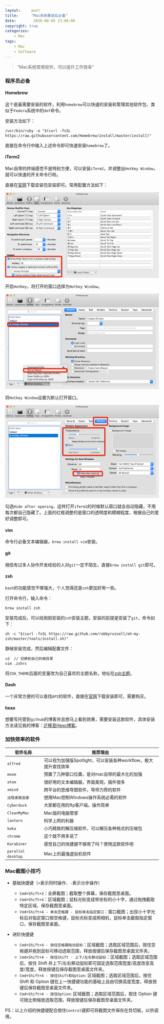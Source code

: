 ```yaml
---
layout:     post
title:      "Mac系统重装后必备"
date:        2016-08-05 13:00:00
copyright: true
categories:
    - Mac
tags:
    - Mac
    - Software
---
```


> “Mac系统常用软件，可以提升工作效率”

### 程序员必备

#### Homebrew

这个是最需要安装的软件，利用`homebrew`可以快速的安装和管理其他软件包，类似于`Fedora`系统中的`dnf`命令。

安装方法如下：

```
/usr/bin/ruby -e "$(curl -fsSL https://raw.githubusercontent.com/Homebrew/install/master/install)"
```

直接在命令行中输入上述命令即可快速安装`homebrew`了。

<!-- more -->

#### iTerm2

Mac自带的终端感觉不是特别方便，可以安装`iTerm2`，并调整出`HotKey Window`，就可以快速的开关命令行啦。

直接在[官网](http://www.iterm2.com/)下载安装包安装即可。常用配置方法如下：

![iterm hotkey](/uploads/in-post/Mac/iterm_hotkey.png)

开启`HotKey`，将打开的窗口选择为`Hotkey Window`。

![iterm setdefault](/uploads/in-post/Mac/iterm_setdefault.png)

将`Hotkey Window`设置为默认打开窗口。

![iterm window](/uploads/in-post/Mac/iterm_window.png)

勾选`Hide after opening`，这样打开`iTerm2`的时候默认窗口就会自动隐藏，不用每次都自己隐藏了。上面的红框调整的是窗口的透明度和模糊程度，根据自己的爱好调整即可。

#### vim

命令行必备文本编辑器，`brew install vim`安装。

#### git

相信有过多人协作开发经验的人对`git`一定不陌生，直接`brew install git`即可。

#### zsh

`bash`的功能感觉不够强大，个人觉得还是`zsh`更加好用一些。

打开命令行，输入命令：

```
brew install zsh
```

安装完成后，可以给刚刚安装的`zsh`安装主题，安装的前提是安装了`git`，命令如下：

```
sh -c "$(curl -fsSL https://raw.github.com/robbyrussell/oh-my-zsh/master/tools/install.sh)"
```

静候安装完成，然后编辑配置文件：

```
cd  // 切换到自己的根目录
vim .zshrc
```

将`ZSH_THEME`后面的变量改为自己喜欢的主题名称，地址在[zsh主题](https://github.com/robbyrussell/oh-my-zsh/wiki/Themes )。

#### Dash

一个非常方便的可以查找`API`的软件，直接在[官网](https://kapeli.com/dash)下载安装即可，需要购买。

#### hexo

想要写托管到`github`的博客并且想马上看到效果，需要安装这款软件，具体安装方法请见我的博客：[迁移至Hexo博客](https://wenzhiquan.github.io/2018/05/04/2018-05-04-move-to-hexo-blog/)。

### 加快效率的软件

软件名称|推荐理由
--|--
`alfred`|可以视为加强版Spotlight，可以安装各种workflow，极大提升查找效率
`moom`|预置了几种窗口位置，是对mac自带的最大化的加强
`atom`|很好用的文本编辑器，界面美观，插件很多
`xmind`|跨平台的思维导图软件，导师力荐的软件
`远程桌面连接`|想用Mac控制Windows操作系统必需的软件
`Cyberduck`|大家都在用的ftp客户端，操作简单
`CleanMyMac`|Mac版的电脑管家
`lantern`|科学上网的利器
`keka`|小巧精致的解压缩软件，可以解压各种格式的压缩包
`chrome`|这个就不用多说了
`Karabiner`|感觉自己的快捷键不够用了吗？使用这款软件吧
`parallel desktop`|Mac上的最强虚拟机软件

### Mac截图小技巧

* 基础快捷键（`+`表示同时操作、`-`表示分步操作）

    + `Cmd+Shift+3`：全屏截图；截取整个屏幕，保存截图至桌面。
    + `Cmd+Shift+4`：区域截图；鼠标光标变成带坐标的小十字，通过拖拽截取特定区域，保存截图至桌面。
    + `Cmd+Shift+4 - 单击空格键 - 鼠标单击指定窗口`：窗口截图；出现小十字光标后对指定窗口按空格键，鼠标光标变成照相机，鼠标单击截取指定窗口，保存截图至桌面。

* 进阶快捷键

    + `Cmd+Shift+4 - 按住空格键拖动鼠标`：区域截图；选取区域范围后，按住空格键并拖到鼠标可移动选取范围，释放按键后保存截图至桌面文件夹。
    + `Cmd+Shift+4 - 按住Shift - 上下/左右移动鼠标`：区域截图；选取区域范围后，按住 Shift 并上下/左右移动鼠标即可固定选取范围宽度/高度改变高度/宽度，释放按键后保存截图至桌面文件夹。
    + `Cmd+Shift+4 - 按住Shift和Option`: 区域截图；选取区域范围后，按住 Shift 和 Option 键在上一快捷键功能的基础上自由切换高度宽度，释放按键后保存截图至桌面文件夹。
    + `Cmd+Shift+4 - 按住Option`: 区域截图；选取区域范围后，按住 Option 键可按比例缩放选取范围，释放按键后保存截图至桌面文件夹。

PS：以上介绍的快捷键配合按住`Control`键即可将截图文件保存在剪切板，以供调用。
